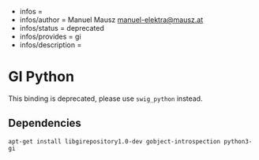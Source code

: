 - infos =
- infos/author = Manuel Mausz <manuel-elektra@mausz.at>
- infos/status = deprecated
- infos/provides = gi
- infos/description =

# GI Python

This binding is deprecated, please use `swig_python` instead.

## Dependencies

    apt-get install libgirepository1.0-dev gobject-introspection python3-gi
